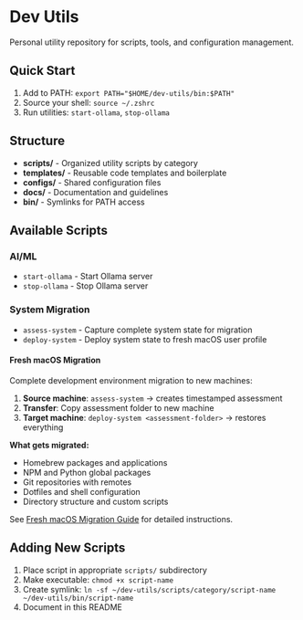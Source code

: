 # Dev Utils

Personal utility repository for scripts, tools, and configuration management.

## Quick Start

1. Add to PATH: `export PATH="$HOME/dev-utils/bin:$PATH"`
2. Source your shell: `source ~/.zshrc`
3. Run utilities: `start-ollama`, `stop-ollama`

## Structure

- **scripts/** - Organized utility scripts by category
- **templates/** - Reusable code templates and boilerplate
- **configs/** - Shared configuration files
- **docs/** - Documentation and guidelines
- **bin/** - Symlinks for PATH access

## Available Scripts

### AI/ML
- `start-ollama` - Start Ollama server
- `stop-ollama` - Stop Ollama server

### System Migration
- `assess-system` - Capture complete system state for migration
- `deploy-system` - Deploy system state to fresh macOS user profile

#### Fresh macOS Migration
Complete development environment migration to new machines:

1. **Source machine**: `assess-system` → creates timestamped assessment
2. **Transfer**: Copy assessment folder to new machine
3. **Target machine**: `deploy-system <assessment-folder>` → restores everything

**What gets migrated:**
- Homebrew packages and applications
- NPM and Python global packages  
- Git repositories with remotes
- Dotfiles and shell configuration
- Directory structure and custom scripts

See [Fresh macOS Migration Guide](docs/setup/fresh-macos-migration.md) for detailed instructions.

## Adding New Scripts

1. Place script in appropriate `scripts/` subdirectory
2. Make executable: `chmod +x script-name`
3. Create symlink: `ln -sf ~/dev-utils/scripts/category/script-name ~/dev-utils/bin/script-name`
4. Document in this README